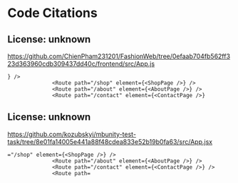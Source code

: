 # Code Citations

## License: unknown
https://github.com/ChienPham231201/FashionWeb/tree/0efaab704fb562ff323d363960cdb309437dd40c/frontend/src/App.js

```
} />
              <Route path="/shop" element={<ShopPage />} />
              <Route path="/about" element={<AboutPage />} />
              <Route path="/contact" element={<ContactPage />}
```


## License: unknown
https://github.com/kozubskyi/mbunity-test-task/tree/8e01fa14005e441a88f48cdea833e52b19b0fa63/src/App.jsx

```
="/shop" element={<ShopPage />} />
              <Route path="/about" element={<AboutPage />} />
              <Route path="/contact" element={<ContactPage />} />
              <Route path=
```

